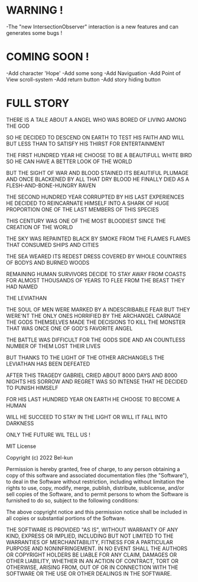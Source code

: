 # WARNING !

-The "new IntersectionObserver" interaction is a new features and can generates some bugs !

# COMING SOON !

-Add character 'Hope'
-Add some song
-Add Naviguation
-Add Point of View scroll-system
-Add return button
-Add story hiding button

# FULL STORY

THERE IS A TALE ABOUT A ANGEL
WHO WAS BORED OF LIVING AMONG THE GOD

SO HE DECIDED TO DESCEND ON EARTH
TO TEST HIS FAITH AND WILL
BUT LESS THAN TO SATISFY HIS THIRST FOR ENTERTAINMENT

THE FIRST HUNDRED YEAR
HE CHOOSE TO BE A BEAUTIFULL WHITE BIRD
SO HE CAN HAVE A BETTER LOOK OF THE WORLD

BUT THE SIGHT OF WAR AND BLOOD
STAINED ITS BEAUTIFUL PLUMAGE
AND ONCE BLACKENED BY ALL THAT DRY BLOOD
HE FINALLY DIED AS A FLESH-AND-BONE-HUNGRY RAVEN

THE SECOND HUNDRED YEAR
CORRUPTED BY HIS LAST EXPERIENCES
HE DECIDED TO REINCARNATE HIMSELF INTO A SHARK OF HUGE PROPORTION
ONE OF THE LAST MEMBERS OF THIS SPECIES

THIS CENTURY WAS ONE OF THE MOST BLOODIEST
SINCE THE CREATION OF THE WORLD

THE SKY WAS REPAINTED BLACK
BY SMOKE FROM THE FLAMES
FLAMES THAT CONSUMED SHIPS AND CITIES

THE SEA WEARED ITS REDEST DRESS
COVERED BY WHOLE COUNTRIES OF BODYS AND BURNED WOODS

REMAINING HUMAN SURVIVORS DECIDE TO STAY AWAY FROM COASTS
FOR ALMOST THOUSANDS OF YEARS
TO FLEE FROM THE BEAST THEY HAD NAMED

THE LEVIATHAN

THE SOUL OF MEN WERE MARKED BY A INDESCRIBABLE FEAR
BUT THEY WERE'NT THE ONLY ONES
HORRIFIED BY THE ARCHANGEL CARNAGE
THE GODS THEMSELVES MADE THE DECISIONS TO KILL THE MONSTER
THAT WAS ONCE ONE OF GOD'S FAVORITE ANGEL

THE BATTLE WAS DIFFICULT FOR THE GODS SIDE
AND AN COUNTLESS NUMBER OF THEM LOST THEIR LIVES

BUT THANKS TO THE LIGHT OF THE OTHER ARCHANGELS
THE LEVIATHAN HAS BEEN DEFEATED

AFTER THIS TRAGEDY
GABRIEL
CRIED ABOUT 8000 DAYS AND 8000 NIGHTS
HIS SORROW AND REGRET WAS SO INTENSE THAT HE DECIDED TO PUNISH HIMSELF

FOR HIS LAST HUNDRED YEAR ON EARTH
HE CHOOSE TO BECOME A HUMAN

WILL HE SUCCEED TO STAY IN THE LIGHT
OR WILL IT FALL INTO DARKNESS

ONLY THE FUTURE WIL TELL US !

<!-- LICENSE -->
MIT License

Copyright (c) 2022 Bel-kun

Permission is hereby granted, free of charge, to any person obtaining a copy
of this software and associated documentation files (the "Software"), to deal
in the Software without restriction, including without limitation the rights
to use, copy, modify, merge, publish, distribute, sublicense, and/or sell
copies of the Software, and to permit persons to whom the Software is
furnished to do so, subject to the following conditions:

The above copyright notice and this permission notice shall be included in all
copies or substantial portions of the Software.

THE SOFTWARE IS PROVIDED "AS IS", WITHOUT WARRANTY OF ANY KIND, EXPRESS OR
IMPLIED, INCLUDING BUT NOT LIMITED TO THE WARRANTIES OF MERCHANTABILITY,
FITNESS FOR A PARTICULAR PURPOSE AND NONINFRINGEMENT. IN NO EVENT SHALL THE
AUTHORS OR COPYRIGHT HOLDERS BE LIABLE FOR ANY CLAIM, DAMAGES OR OTHER
LIABILITY, WHETHER IN AN ACTION OF CONTRACT, TORT OR OTHERWISE, ARISING FROM,
OUT OF OR IN CONNECTION WITH THE SOFTWARE OR THE USE OR OTHER DEALINGS IN THE
SOFTWARE.

